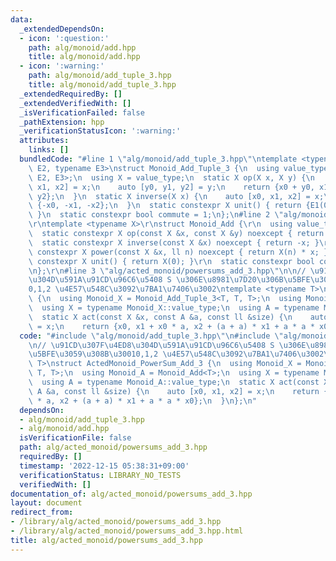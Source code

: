 ```yaml
---
data:
  _extendedDependsOn:
  - icon: ':question:'
    path: alg/monoid/add.hpp
    title: alg/monoid/add.hpp
  - icon: ':warning:'
    path: alg/monoid/add_tuple_3.hpp
    title: alg/monoid/add_tuple_3.hpp
  _extendedRequiredBy: []
  _extendedVerifiedWith: []
  _isVerificationFailed: false
  _pathExtension: hpp
  _verificationStatusIcon: ':warning:'
  attributes:
    links: []
  bundledCode: "#line 1 \"alg/monoid/add_tuple_3.hpp\"\ntemplate <typename E1, typename\
    \ E2, typename E3>\nstruct Monoid_Add_Tuple_3 {\n  using value_type = tuple<E1,\
    \ E2, E3>;\n  using X = value_type;\n  static X op(X x, X y) {\n    auto [x0,\
    \ x1, x2] = x;\n    auto [y0, y1, y2] = y;\n    return {x0 + y0, x1 + y1, x2 +\
    \ y2};\n  }\n  static X inverse(X x) {\n    auto [x0, x1, x2] = x;\n    return\
    \ {-x0, -x1, -x2};\n  }\n  static constexpr X unit() { return {E1(0), E2(0), E3(0)};\
    \ }\n  static constexpr bool commute = 1;\n};\n#line 2 \"alg/monoid/add.hpp\"\n\
    \r\ntemplate <typename X>\r\nstruct Monoid_Add {\r\n  using value_type = X;\r\n\
    \  static constexpr X op(const X &x, const X &y) noexcept { return x + y; }\r\n\
    \  static constexpr X inverse(const X &x) noexcept { return -x; }\r\n  static\
    \ constexpr X power(const X &x, ll n) noexcept { return X(n) * x; }\r\n  static\
    \ constexpr X unit() { return X(0); }\r\n  static constexpr bool commute = true;\r\
    \n};\r\n#line 3 \"alg/acted_monoid/powersums_add_3.hpp\"\n\n// \u91CD\u307F\u4ED8\
    \u304D\u591A\u91CD\u96C6\u5408 S \u306E\u8981\u7D20\u306B\u5BFE\u3059\u308B\u3001\
    0,1,2 \u4E57\u548C\u3092\u7BA1\u7406\u3002\ntemplate <typename T>\nstruct ActedMonoid_PowerSum_Add_3\
    \ {\n  using Monoid_X = Monoid_Add_Tuple_3<T, T, T>;\n  using Monoid_A = Monoid_Add<T>;\n\
    \  using X = typename Monoid_X::value_type;\n  using A = typename Monoid_A::value_type;\n\
    \  static X act(const X &x, const A &a, const ll &size) {\n    auto [x0, x1, x2]\
    \ = x;\n    return {x0, x1 + x0 * a, x2 + (a + a) * x1 + a * a * x0};\n  }\n};\n"
  code: "#include \"alg/monoid/add_tuple_3.hpp\"\n#include \"alg/monoid/add.hpp\"\n\
    \n// \u91CD\u307F\u4ED8\u304D\u591A\u91CD\u96C6\u5408 S \u306E\u8981\u7D20\u306B\
    \u5BFE\u3059\u308B\u30010,1,2 \u4E57\u548C\u3092\u7BA1\u7406\u3002\ntemplate <typename\
    \ T>\nstruct ActedMonoid_PowerSum_Add_3 {\n  using Monoid_X = Monoid_Add_Tuple_3<T,\
    \ T, T>;\n  using Monoid_A = Monoid_Add<T>;\n  using X = typename Monoid_X::value_type;\n\
    \  using A = typename Monoid_A::value_type;\n  static X act(const X &x, const\
    \ A &a, const ll &size) {\n    auto [x0, x1, x2] = x;\n    return {x0, x1 + x0\
    \ * a, x2 + (a + a) * x1 + a * a * x0};\n  }\n};\n"
  dependsOn:
  - alg/monoid/add_tuple_3.hpp
  - alg/monoid/add.hpp
  isVerificationFile: false
  path: alg/acted_monoid/powersums_add_3.hpp
  requiredBy: []
  timestamp: '2022-12-15 05:38:31+09:00'
  verificationStatus: LIBRARY_NO_TESTS
  verifiedWith: []
documentation_of: alg/acted_monoid/powersums_add_3.hpp
layout: document
redirect_from:
- /library/alg/acted_monoid/powersums_add_3.hpp
- /library/alg/acted_monoid/powersums_add_3.hpp.html
title: alg/acted_monoid/powersums_add_3.hpp
---
```

